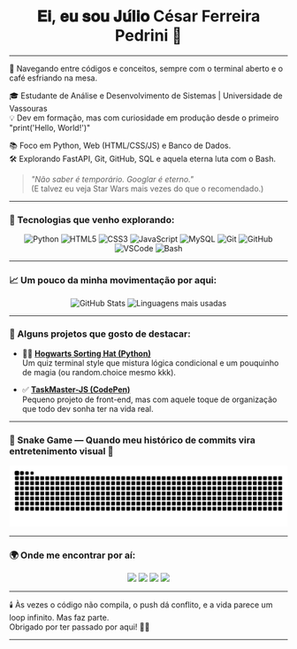<!-- readme especial de JulioOEboy -->

<h1 align="center">𝐄𝐢, 𝐞𝐮 𝐬𝐨𝐮 𝐉𝐮́𝐥𝐢𝐨 César Ferreira Pedrini 👋</h1>

---

🧭 Navegando entre códigos e conceitos, sempre com o terminal aberto e o café esfriando na mesa.

🎓 Estudante de Análise e Desenvolvimento de Sistemas | Universidade de Vassouras  
💡 Dev em formação, mas com curiosidade em produção desde o primeiro "print('Hello, World!')"

📚 Foco em Python, Web (HTML/CSS/JS) e Banco de Dados.  
🛠️ Explorando FastAPI, Git, GitHub, SQL e aquela eterna luta com o Bash.

> *"Não saber é temporário. Googlar é eterno."*  
> (E talvez eu veja Star Wars mais vezes do que o recomendado.)

---

### 🚀 Tecnologias que venho explorando:

<div align="center">
  <img src="https://cdn.jsdelivr.net/gh/devicons/devicon/icons/python/python-original.svg" width="40" alt="Python"/>
  <img src="https://cdn.jsdelivr.net/gh/devicons/devicon/icons/html5/html5-original.svg" width="40" alt="HTML5"/>
  <img src="https://cdn.jsdelivr.net/gh/devicons/devicon/icons/css3/css3-original.svg" width="40" alt="CSS3"/>
  <img src="https://cdn.jsdelivr.net/gh/devicons/devicon/icons/javascript/javascript-original.svg" width="40" alt="JavaScript"/>
  <img src="https://cdn.jsdelivr.net/gh/devicons/devicon/icons/mysql/mysql-original.svg" width="40" alt="MySQL"/>
  <img src="https://cdn.jsdelivr.net/gh/devicons/devicon/icons/git/git-original.svg" width="40" alt="Git"/>
  <img src="https://cdn.jsdelivr.net/gh/devicons/devicon/icons/github/github-original.svg" width="40" alt="GitHub"/>
  <img src="https://cdn.jsdelivr.net/gh/devicons/devicon/icons/vscode/vscode-original.svg" width="40" alt="VSCode"/>
  <img src="https://cdn.jsdelivr.net/gh/devicons/devicon/icons/bash/bash-original.svg" width="40" alt="Bash"/>
</div>

---

### 📈 Um pouco da minha movimentação por aqui:

<p align="center">
  <img src="https://github-readme-stats.vercel.app/api?username=JulioOEboy&show_icons=true&theme=tokyonight" alt="GitHub Stats" />
  <img src="https://github-readme-stats.vercel.app/api/top-langs/?username=JulioOEboy&layout=compact&theme=tokyonight" alt="Linguagens mais usadas" />
</p>

---

### 📌 Alguns projetos que gosto de destacar:

- 🧙‍♂️ [**Hogwarts Sorting Hat (Python)**](https://github.com/JulioOEBoy/hogwarts-sorting-hat/blob/main/hogwarts-sorting-hat.py)  
Um quiz terminal style que mistura lógica condicional e um pouquinho de magia (ou random.choice mesmo kkk).

- ✅ [**TaskMaster-JS (CodePen)**](https://codepen.io/JulioOEBoy/pen/qEBzqov)  
Pequeno projeto de front-end, mas com aquele toque de organização que todo dev sonha ter na vida real.

---

### 🐍 Snake Game — Quando meu histórico de commits vira entretenimento visual 🍎

![snake gif](https://github.com/JulioOEboy/JulioOEboy/blob/output/github-contribution-grid-snake.svg)

---

### 🌍 Onde me encontrar por aí:

<p align="center">
  <a href="https://github.com/JulioOEboy"><img src="https://img.shields.io/badge/GitHub-JulioOEboy-181717?style=for-the-badge&logo=github" /></a>
  <a href="mailto:jcpcgame8@gmail.com"><img src="https://img.shields.io/badge/Email-jcpcgame8@gmail.com-D14836?style=for-the-badge&logo=gmail" /></a>
  <a href="https://www.instagram.com/juulio_c3sar/"><img src="https://img.shields.io/badge/Instagram-@juulio_c3sar-E4405F?style=for-the-badge&logo=instagram" /></a>
  <a href="https://www.linkedin.com/in/júlio-césar-ferreira-pedrini-176ba5271/"><img src="https://img.shields.io/badge/LinkedIn-Júlio César-0A66C2?style=for-the-badge&logo=linkedin" /></a>
</p>

---

🕯️ Às vezes o código não compila, o push dá conflito, e a vida parece um loop infinito. Mas faz parte.  
Obrigado por ter passado por aqui! 👨‍💻

---


